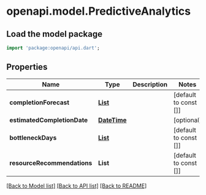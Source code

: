 # openapi.model.PredictiveAnalytics

## Load the model package
```dart
import 'package:openapi/api.dart';
```

## Properties
Name | Type | Description | Notes
------------ | ------------- | ------------- | -------------
**completionForecast** | [**List<CompletionForecast>**](CompletionForecast.md) |  | [default to const []]
**estimatedCompletionDate** | [**DateTime**](DateTime.md) |  | [optional] 
**bottleneckDays** | [**List<DateTime>**](DateTime.md) |  | [default to const []]
**resourceRecommendations** | **List<String>** |  | [default to const []]

[[Back to Model list]](../README.md#documentation-for-models) [[Back to API list]](../README.md#documentation-for-api-endpoints) [[Back to README]](../README.md)


